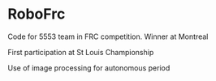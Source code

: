 # RoboFrc
Code for 5553 team in FRC competition.
Winner at Montreal

First participation at St Louis Championship


Use of image processing for autonomous period
